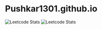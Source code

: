 # Pushkar1301.github.io
![Leetcode Stats](https://leetcard.Pushkar_Toshniwal)
![Leetcode Stats](https://leetcard.jacoblin.cool/JacobLinCool)
